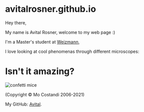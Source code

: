 # avitalrosner.github.io

Hey there,

My name is Avital Rosner, welcome to my web page :)

I'm a Master's student at [Weizmann](https://www.weizmann.ac.il/pages/), 

I love looking at cool phenomenas through different microscopes:
# Isn't it amazing?
![confetti mice](https://neurophilosophy.files.wordpress.com/2007/10/brainbow-hippocampus.jpg)

(Copyright © Mo Costandi 2006-2021)


My GitHub: [Avital](https://github.com/Avitalrosner).<br> 



